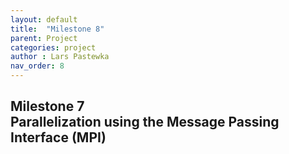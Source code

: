 ```yaml
---
layout: default
title:  "Milestone 8"
parent: Project
categories: project
author : Lars Pastewka
nav_order: 8
---
```


## Milestone 7 <br/> Parallelization using the Message Passing Interface (MPI)

